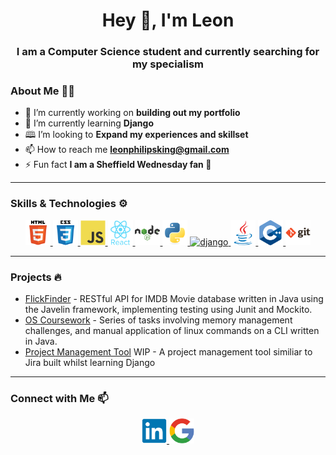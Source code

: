 <!-- Title -->
<h1 align="center">Hey 👋, I'm Leon</h1>
<h3 align="center"> I am a Computer Science student and currently searching for my specialism</h3>

### About Me 🧑‍💻

- 🔭 I’m currently working on **building out my portfolio**
- 🌱 I’m currently learning **Django**
- 🕮 I’m looking to **Expand my experiences and skillset**
- 📫 How to reach me **leonphilipsking@gmail.com**
- ⚡ Fun fact **I am a Sheffield Wednesday fan 🦉**

---

### Skills & Technologies ⚙️

<p align="center">
  <a href="https://www.w3.org/html/" target="_blank" rel="noreferrer"> 
    <img src="https://raw.githubusercontent.com/devicons/devicon/master/icons/html5/html5-original-wordmark.svg" alt="html5" width="40" height="40"/> 
  </a> 
  <a href="https://www.w3.org/Style/CSS/" target="_blank" rel="noreferrer">
    <img src="https://raw.githubusercontent.com/devicons/devicon/master/icons/css3/css3-original-wordmark.svg" alt="css3" width="40" height="40"/> 
  </a> 
  <a href="https://developer.mozilla.org/en-US/docs/Web/JavaScript" target="_blank" rel="noreferrer">
    <img src="https://raw.githubusercontent.com/devicons/devicon/master/icons/javascript/javascript-original.svg" alt="javascript" width="40" height="40"/> 
  </a> 
  <a href="https://reactjs.org/" target="_blank" rel="noreferrer">
    <img src="https://raw.githubusercontent.com/devicons/devicon/master/icons/react/react-original-wordmark.svg" alt="react" width="40" height="40"/> 
  </a> 
  <a href="https://nodejs.org" target="_blank" rel="noreferrer">
    <img src="https://raw.githubusercontent.com/devicons/devicon/master/icons/nodejs/nodejs-original-wordmark.svg" alt="nodejs" width="40" height="40"/> 
  </a> 
  <a href="https://www.python.org" target="_blank" rel="noreferrer">
    <img src="https://raw.githubusercontent.com/devicons/devicon/master/icons/python/python-original.svg" alt="python" width="40" height="40"/> 
  </a> 
  <a href="https://www.djangoproject.com/" target="_blank" rel="noreferrer">
    <img src="https://cdn.worldvectorlogo.com/logos/django.svg" alt="django" width="40" height="40"/>
  </a>
  <a href="https://www.java.com/" target="_blank" rel="noreferrer">
    <img src="https://raw.githubusercontent.com/devicons/devicon/master/icons/java/java-original.svg" alt="java" width="40" height="40"/>
  </a>
  <a href="https://www.cplusplus.com/" target="_blank" rel="noreferrer">
    <img src="https://raw.githubusercontent.com/devicons/devicon/master/icons/cplusplus/cplusplus-original.svg" alt="cplusplus" width="40" height="40"/>
  </a>
  <a href="https://git-scm.com/" target="_blank" rel="noreferrer">
    <img src="https://raw.githubusercontent.com/devicons/devicon/master/icons/git/git-original-wordmark.svg" alt="git" width="40" height="40"/> 
  </a> 
</p>

---

### Projects 🔥

- [FlickFinder](https://github.com/kingyleon/COM1028-Software-Engineering-FlickFinder) - RESTful API for IMDB Movie database written in Java using the Javelin framework, implementing testing using Junit and Mockito.
- [OS Coursework](https://github.com/KingyLeon/Operating-Systems) - Series of tasks involving memory management challenges, and manual application of linux commands on a CLI written in Java.
- [Project Management Tool](https://github.com/KingyLeon/ProjectManagementTool) WIP - A project management tool similiar to Jira built whilst learning Django

---

### Connect with Me 📫

<p align="center">
  <a href="https://www.linkedin.com/in/kingyleon/" target="_blank" rel="noreferrer">
    <img src="https://raw.githubusercontent.com/devicons/devicon/master/icons/linkedin/linkedin-original.svg" alt="linkedin" width="40" height="40"/>
  </a>
  <a href="mailto:leonphilipsking@gmail.com" target="_blank" rel="noreferrer">
    <img src="https://raw.githubusercontent.com/devicons/devicon/master/icons/google/google-original.svg" alt="gmail" width="40" height="40"/>
  </a>
</p>
